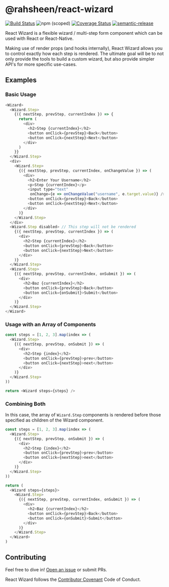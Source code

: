 # @rahsheen/react-wizard

[![Build Status](https://travis-ci.org/rahsheen/react-wizard.svg?branch=master)](https://travis-ci.org/rahsheen/react-wizard)
![npm (scoped)](https://img.shields.io/npm/v/@rahsheen/react-wizard.svg)
[![Coverage Status](https://coveralls.io/repos/github/rahsheen/react-wizard/badge.svg?branch=master)](https://coveralls.io/github/rahsheen/react-wizard?branch=master)
[![semantic-release](https://img.shields.io/badge/%20%20%F0%9F%93%A6%F0%9F%9A%80-semantic--release-e10079.svg)](https://github.com/semantic-release/semantic-release)



React Wizard is a flexible wizard / multi-step form component which can be used with React or React-Native.

Making use of render props (and hooks internally), React Wizard allows you to control exactly how each step is rendered. The ultimate goal will be to not only provide the tools to build a custom wizard, but also provide simpler API's for more specific use-cases.

## Examples

### Basic Usage
```javascript
<Wizard>
  <Wizard.Step>
    {({ nextStep, prevStep, currentIndex }) => {
      return (
        <div>
          <h2>Step {currentIndex}</h2>
          <button onClick={prevStep}>Back</button>
          <button onClick={nextStep}>Next</button>
        </div>
      )
    }}
  </Wizard.Step>
  <div>
    <Wizard.Step>
      {({ nextStep, prevStep, currentIndex, onChangeValue }) => (
        <div>
          <h2>Enter Your Username</h2>
          <p>Step {currentIndex}</p>
          <input type="text"
           onChange={e => onChangeValue("username", e.target.value)} /> 
          <button onClick={prevStep}>Back</button>
          <button onClick={nextStep}>Next</button>
        </div>
      )}
    </Wizard.Step>
  </div>
  <Wizard.Step disabled> // This step will not be rendered
    {({ nextStep, prevStep, currentIndex }) => (
      <div>
        <h2>Step {currentIndex}</h2>
        <button onClick={prevStep}>Back</button>
        <button onClick={nextStep}>Next</button>
      </div>
    )}
  </Wizard.Step>
  <Wizard.Step>
    {({ nextStep, prevStep, currentIndex, onSubmit }) => (
      <div>
        <h2>Baz {currentIndex}</h2>
        <button onClick={prevStep}>Back</button>
        <button onClick={onSubmit}>Submit</button>
      </div>
    )}
  </Wizard.Step>
</Wizard>
```

### Usage with an Array of Components

```javascript
const steps = [1, 2, 3].map(index => (
  <Wizard.Step>
    {({ nextStep, prevStep, onSubmit }) => (
      <div>
        <h2>Step {index}</h2>
        <button onClick={prevStep}>prev</button>
        <button onClick={nextStep}>next</button>
      </div>
    )}
  </Wizard.Step>
))

return <Wizard steps={steps} />

```

### Combining Both

In this case, the array of `Wizard.Step` components is rendered before those specified as children of the Wizard component.

```javascript
const steps = [1, 2, 3].map(index => (
  <Wizard.Step>
    {({ nextStep, prevStep, onSubmit }) => (
      <div>
        <h2>Step {index}</h2>
        <button onClick={prevStep}>prev</button>
        <button onClick={nextStep}>next</button>
      </div>
    )}
  </Wizard.Step>
))

return (
  <Wizard steps={steps}>
    <Wizard.Step>
      {({ nextStep, prevStep, currentIndex, onSubmit }) => (
        <div>
          <h2>Baz {currentIndex}</h2>
          <button onClick={prevStep}>Back</button>
          <button onClick={onSubmit}>Submit</button>
        </div>
      )}
    </Wizard.Step>
  </Wizard>
)

```

## Contributing

Feel free to dive in! [Open an issue](https://github.com/@rahsheen/react-wizard/issues/new) or submit PRs.

React Wizard follows the [Contributor Covenant](http://contributor-covenant.org/version/1/3/0/) Code of Conduct.
